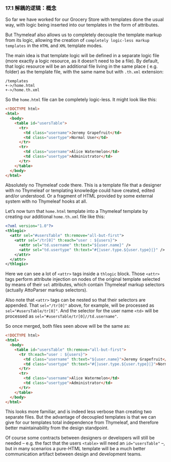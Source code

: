 ### 17.1 解耦的逻辑：概念

So far we have worked for our Grocery Store with templates done the usual way, with logic being inserted into our templates in the form of attributes.

But Thymeleaf also allows us to completely decouple the template markup from its logic, allowing the creation of `completely logic-less markup templates` in the `HTML` and `XML` template modes.

The main idea is that template logic will be defined in a separate logic file (more exactly a logic resource, as it doesn’t need to be a file). By default, that logic resource will be an additional file living in the same place ( e.g. folder) as the template file, with the same name but with `.th.xml` extension:
```
/templates
+->/home.html
+->/home.th.xml
```
So the `home.html` file can be completely logic-less. It might look like this:
```html
<!DOCTYPE html>
<html>
  <body>
    <table id="usersTable">
      <tr>
        <td class="username">Jeremy Grapefruit</td>
        <td class="usertype">Normal User</td>
      </tr>
      <tr>
        <td class="username">Alice Watermelon</td>
        <td class="usertype">Administrator</td>
      </tr>
    </table>
  </body>
</html>
```
Absolutely no Thymeleaf code there. This is a template file that a designer with no Thymeleaf or templating knowledge could have created, edited and/or understood. Or a fragment of HTML provided by some external system with no Thymeleaf hooks at all.

Let’s now turn that `home.html` template into a Thymeleaf template by creating our additional `home.th.xml` file like this:
```xml
<?xml version="1.0"?>
<thlogic>
  <attr sel="#usersTable" th:remove="all-but-first">
    <attr sel="/tr[0]" th:each="user : ${users}">
      <attr sel="td.username" th:text="${user.name}" />
      <attr sel="td.usertype" th:text="#{|user.type.${user.type}|}" />
    </attr>
  </attr>
</thlogic>
```
Here we can see a lot of `<attr>` tags inside a `thlogic` block. Those `<attr>` tags perform attribute injection on nodes of the original template selected by means of their `sel` attributes, which contain Thymeleaf markup selectors (actually AttoParser markup selectors).

Also note that `<attr>` tags can be nested so that their selectors are appended. That `sel="/tr[0]"` above, for example, will be processed as `sel="#usersTable/tr[0]"`. And the selector for the user name `<td>` will be processed as `sel="#usersTable/tr[0]//td.username"`.

So once merged, both files seen above will be the same as:
```html
<!DOCTYPE html>
<html>
  <body>
    <table id="usersTable" th:remove="all-but-first">
      <tr th:each="user : ${users}">
        <td class="username" th:text="${user.name}">Jeremy Grapefruit</td>
        <td class="usertype" th:text="#{|user.type.${user.type}|}">Normal User</td>
      </tr>
      <tr>
        <td class="username">Alice Watermelon</td>
        <td class="usertype">Administrator</td>
      </tr>
    </table>
  </body>
</html>
```
This looks more familiar, and is indeed less verbose than creating two separate files. But the advantage of decoupled templates is that we can give for our templates total independence from Thymeleaf, and therefore better maintainability from the design standpoint.

Of course some contracts between designers or developers will still be needed – e.g. the fact that the users `<table>` will need an `id="usersTable"` –, but in many scenarios a pure-HTML template will be a much better communication artifact between design and development teams.
